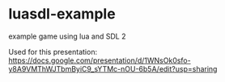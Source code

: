 luasdl-example
==============

example game using lua and SDL 2

Used for this presentation: https://docs.google.com/presentation/d/1WNsOk0sfo-y8A9VMThWJTbmByiC9_sYTMc-nOU-6b5A/edit?usp=sharing
